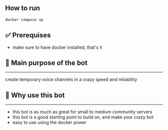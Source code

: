 ## How to run
```bash
docker compose up
```
## ✅ Prerequises
- make sure to have docker installed, that's it 

## 💯 Main purpose of the bot
---
create temporary voice channels in a crazy speed and reliability

## 🛄 Why use this bot
---
- this bot is as much as great for small to medium community servers
- this bot is a good starting point to build on, and make your crazy bot
- easy to use using the docker power
